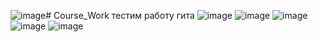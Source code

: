 ![image](https://github.com/MOksentuk/Course_Work/assets/112973356/aadf8f23-0c9d-4a6f-ae31-25b5ba00d00b)# Course_Work
тестим работу гита
![image](https://github.com/MOksentuk/Course_Work/assets/112973356/e8167cab-5df7-49e8-96d2-df4452393916)
![image](https://github.com/MOksentuk/Course_Work/assets/112973356/3d2c6eeb-3786-4c4c-96ae-8b846e79dd50)
![image](https://github.com/MOksentuk/Course_Work/assets/112973356/d9210932-07e1-4124-908c-0466310addcb)
![image](https://github.com/MOksentuk/Course_Work/assets/112973356/b212ac22-d02f-4cad-915a-d5284add9a91)
![image](https://github.com/MOksentuk/Course_Work/assets/112973356/9afa685c-4320-4bb1-a077-071b00b2ce51)
